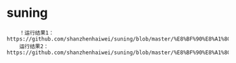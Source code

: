 # suning

      
        ！运行结果1：https://github.com/shanzhenhaiwei/suning/blob/master/%E8%BF%90%E8%A1%8C%E7%BB%93%E6%9E%9C%E5%9B%BE1.png
        运行结果2：https://github.com/shanzhenhaiwei/suning/blob/master/%E8%BF%90%E8%A1%8C%E7%BB%93%E6%9E%9C%E5%9B%BE2.png
      


